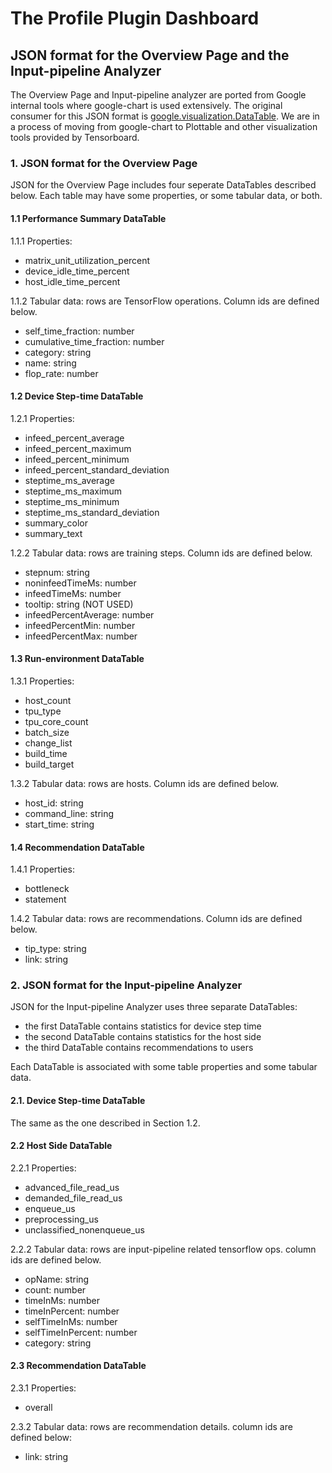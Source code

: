 # The Profile Plugin Dashboard

## JSON format for the Overview Page and the Input-pipeline Analyzer

The Overview Page and Input-pipeline analyzer are ported from Google internal
tools where google-chart is used extensively. The original consumer for this
JSON format is
[google.visualization.DataTable](https://developers.google.com/chart/interactive/docs/reference#DataTable).
We are in a process of moving from google-chart to Plottable and other
visualization tools provided by Tensorboard.

### 1. JSON format for the Overview Page

JSON for the Overview Page includes four seperate DataTables described below.
Each table may have some properties, or some tabular data, or both.

#### 1.1 Performance Summary DataTable

1.1.1 Properties:

*   matrix_unit_utilization_percent
*   device_idle_time_percent
*   host_idle_time_percent

1.1.2 Tabular data: rows are TensorFlow operations. Column ids are defined
below.

*   self_time_fraction: number
*   cumulative_time_fraction: number
*   category: string
*   name: string
*   flop_rate: number

#### 1.2 Device Step-time DataTable

1.2.1 Properties:

*   infeed_percent_average
*   infeed_percent_maximum
*   infeed_percent_minimum
*   infeed_percent_standard_deviation
*   steptime_ms_average
*   steptime_ms_maximum
*   steptime_ms_minimum
*   steptime_ms_standard_deviation
*   summary_color
*   summary_text

1.2.2 Tabular data: rows are training steps. Column ids are defined below.

*   stepnum: string
*   noninfeedTimeMs: number
*   infeedTimeMs: number
*   tooltip: string (NOT USED)
*   infeedPercentAverage: number
*   infeedPercentMin: number
*   infeedPercentMax: number

#### 1.3 Run-environment DataTable

1.3.1 Properties:

*   host_count
*   tpu_type
*   tpu_core_count
*   batch_size
*   change_list
*   build_time
*   build_target

1.3.2 Tabular data: rows are hosts. Column ids are defined below.

*   host_id: string
*   command_line: string
*   start_time: string

#### 1.4 Recommendation DataTable

1.4.1 Properties:

*   bottleneck
*   statement

1.4.2 Tabular data: rows are recommendations. Column ids are defined below.

*   tip_type: string
*   link: string

### 2. JSON format for the Input-pipeline Analyzer

JSON for the Input-pipeline Analyzer uses three separate DataTables:

*   the first DataTable contains statistics for device step time
*   the second DataTable contains statistics for the host side
*   the third DataTable contains recommendations to users

Each DataTable is associated with some table properties and some tabular data.

#### 2.1. Device Step-time DataTable

The same as the one described in Section 1.2.

#### 2.2 Host Side DataTable

2.2.1 Properties:

*   advanced_file_read_us
*   demanded_file_read_us
*   enqueue_us
*   preprocessing_us
*   unclassified_nonenqueue_us

2.2.2 Tabular data: rows are input-pipeline related tensorflow ops. column ids
are defined below.

*   opName: string
*   count: number
*   timeInMs: number
*   timeInPercent: number
*   selfTimeInMs: number
*   selfTimeInPercent: number
*   category: string

#### 2.3 Recommendation DataTable

2.3.1 Properties:

*   overall

2.3.2 Tabular data: rows are recommendation details. column ids are defined
below:

*   link: string
